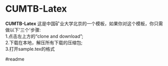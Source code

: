 # CUMTB-Latex
**CUMTB-Latex**
这是中国矿业大学北京的一个模板，如果你对这个模板，你只需做以下'三个'步骤:  
1.点击左上方的“clone and download”;  
2.下载在本地，解压所有下载的压缩包;  
3.打开sample.tex的格式

















#readme
